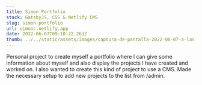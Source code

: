 ```yaml
---
title: Simon Portfolio
stack: GatsbyJS, CSS & Netlify CMS
slug: simon-portfolio
url: simonc.netlify.app
date: 2022-06-07T09:10:22.263Z
thumb: ../../static/assets/images/captura-de-pantalla-2022-06-07-a-las-11.10.01.png
---
```

Personal project to create myself a portfolio where I can give some information about myself and also display the projects I have created and worked on. I also wanted to create this kind of project to use a CMS. Made the necessary setup to add new projects to the list from /admin.